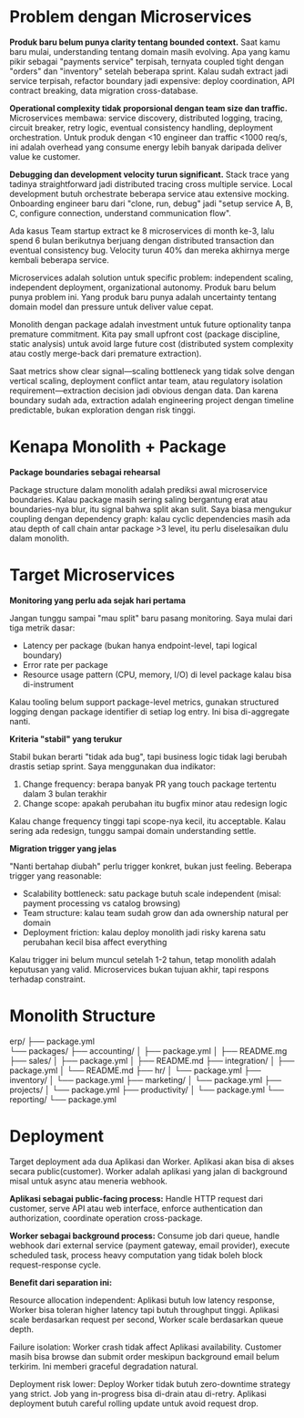 # Problem dengan Microservices

**Produk baru belum punya clarity tentang bounded context.** Saat kamu baru mulai, understanding tentang domain masih evolving. Apa yang kamu pikir sebagai "payments service" terpisah, ternyata coupled tight dengan "orders" dan "inventory" setelah beberapa sprint. Kalau sudah extract jadi service terpisah, refactor boundary jadi expensive: deploy coordination, API contract breaking, data migration cross-database.

**Operational complexity tidak proporsional dengan team size dan traffic.** Microservices membawa: service discovery, distributed logging, tracing, circuit breaker, retry logic, eventual consistency handling, deployment orchestration. Untuk produk dengan <10 engineer dan traffic <1000 req/s, ini adalah overhead yang consume energy lebih banyak daripada deliver value ke customer.

**Debugging dan development velocity turun significant.** Stack trace yang tadinya straightforward jadi distributed tracing cross multiple service. Local development butuh orchestrate beberapa service atau extensive mocking. Onboarding engineer baru dari "clone, run, debug" jadi "setup service A, B, C, configure connection, understand communication flow".

Ada kasus Team startup extract ke 8 microservices di month ke-3, lalu spend 6 bulan berikutnya berjuang dengan distributed transaction dan eventual consistency bug. Velocity turun 40% dan mereka akhirnya merge kembali beberapa service.

Microservices adalah solution untuk specific problem: independent scaling, independent deployment, organizational autonomy. Produk baru belum punya problem ini. Yang produk baru punya adalah uncertainty tentang domain model dan pressure untuk deliver value cepat.

Monolith dengan package adalah investment untuk future optionality tanpa premature commitment. Kita  pay small upfront cost (package discipline, static analysis) untuk avoid large future cost (distributed system complexity atau costly merge-back dari premature extraction).

Saat metrics show clear signal—scaling bottleneck yang tidak solve dengan vertical scaling, deployment conflict antar team, atau regulatory isolation requirement—extraction decision jadi obvious dengan data. Dan karena boundary sudah ada, extraction adalah engineering project dengan timeline predictable, bukan exploration dengan risk tinggi.

# Kenapa Monolith + Package
**Package boundaries sebagai rehearsal**

Package structure dalam monolith adalah prediksi awal microservice boundaries. Kalau package masih sering saling bergantung erat atau boundaries-nya blur, itu signal bahwa split akan sulit. Saya biasa mengukur coupling dengan dependency graph: kalau cyclic dependencies masih ada atau depth of call chain antar package >3 level, itu perlu diselesaikan dulu dalam monolith.

# Target Microservices
**Monitoring yang perlu ada sejak hari pertama**

Jangan tunggu sampai "mau split" baru pasang monitoring. Saya mulai dari tiga metrik dasar:

- Latency per package (bukan hanya endpoint-level, tapi logical boundary)
- Error rate per package
- Resource usage pattern (CPU, memory, I/O) di level package kalau bisa di-instrument

Kalau tooling belum support package-level metrics, gunakan structured logging dengan package identifier di setiap log entry. Ini bisa di-aggregate nanti.

**Kriteria "stabil" yang terukur**

Stabil bukan berarti "tidak ada bug", tapi business logic tidak lagi berubah drastis setiap sprint. Saya menggunakan dua indikator:

1. Change frequency: berapa banyak PR yang touch package tertentu dalam 3 bulan terakhir
2. Change scope: apakah perubahan itu bugfix minor atau redesign logic

Kalau change frequency tinggi tapi scope-nya kecil, itu acceptable. Kalau sering ada redesign, tunggu sampai domain understanding settle.

**Migration trigger yang jelas**

"Nanti bertahap diubah" perlu trigger konkret, bukan just feeling. Beberapa trigger yang reasonable:

- Scalability bottleneck: satu package butuh scale independent (misal: payment processing vs catalog browsing)
- Team structure: kalau team sudah grow dan ada ownership natural per domain
- Deployment friction: kalau deploy monolith jadi risky karena satu perubahan kecil bisa affect everything

Kalau trigger ini belum muncul setelah 1-2 tahun, tetap monolith adalah keputusan yang valid. Microservices bukan tujuan akhir, tapi respons terhadap constraint.
# Monolith Structure
erp/
├── package.yml  
└── packages/
    ├── accounting/
    │   ├── package.yml
    │   ├── README.mg
    ├── sales/
    │   ├── package.yml
    │   ├── README.md
    ├── integration/
    │   ├── package.yml
    │   └── README.md
    ├── hr/
    │   └── package.yml
    ├── inventory/
    │   └── package.yml
    ├── marketing/
    │   └── package.yml
    ├── projects/
    │   └── package.yml
    ├── productivity/
    │   └── package.yml
    └── reporting/
        └── package.yml
        
# Deployment
Target deployment ada dua Aplikasi dan Worker. Aplikasi akan bisa di akses secara public(customer). Worker adalah aplikasi yang jalan di background misal untuk async atau meneria webhook.

**Aplikasi sebagai public-facing process:** Handle HTTP request dari customer, serve API atau web interface, enforce authentication dan authorization, coordinate operation cross-package.

**Worker sebagai background process:** Consume job dari queue, handle webhook dari external service (payment gateway, email provider), execute scheduled task, process heavy computation yang tidak boleh block request-response cycle.

**Benefit dari separation ini:**

Resource allocation independent: Aplikasi butuh low latency response, Worker bisa toleran higher latency tapi butuh throughput tinggi. Aplikasi scale berdasarkan request per second, Worker scale berdasarkan queue depth.

Failure isolation: Worker crash tidak affect Aplikasi availability. Customer masih bisa browse dan submit order meskipun background email belum terkirim. Ini memberi graceful degradation natural.

Deployment risk lower: Deploy Worker tidak butuh zero-downtime strategy yang strict. Job yang in-progress bisa di-drain atau di-retry. Aplikasi deployment butuh careful rolling update untuk avoid request drop.